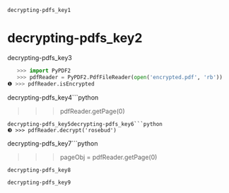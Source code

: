 ```ngMeta
decrypting-pdfs_key1
```
# decrypting-pdfs_key2
decrypting-pdfs_key3

```python
   >>> import PyPDF2
   >>> pdfReader = PyPDF2.PdfFileReader(open('encrypted.pdf', 'rb'))
❶ >>> pdfReader.isEncrypted
```
decrypting-pdfs_key4```python
   >>> pdfReader.getPage(0)
```
decrypting-pdfs_key5decrypting-pdfs_key6```python
❸ >>> pdfReader.decrypt('rosebud')
```
decrypting-pdfs_key7```python
   >>> pageObj = pdfReader.getPage(0)
```
decrypting-pdfs_key8

decrypting-pdfs_key9

